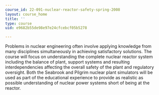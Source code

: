 ```yaml
---
course_id: 22-091-nuclear-reactor-safety-spring-2008
layout: course_home
title: ''
type: course
uid: e9682b55de98e97e24cfcebcf05b5278

---
```

Problems in nuclear engineering often involve applying knowledge from many disciplines simultaneously in achieving satisfactory solutions. The course will focus on understanding the complete nuclear reactor system including the balance of plant, support systems and resulting interdependencies affecting the overall safety of the plant and regulatory oversight. Both the Seabrook and Pilgrim nuclear plant simulators will be used as part of the educational experience to provide as realistic as possible understanding of nuclear power systems short of being at the reactor.
